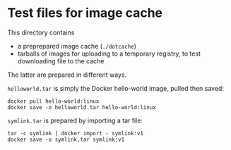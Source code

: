 # Test files for image cache

This directory contains

 - a preprepared image cache (`./dotcache`)
 - tarballs of images for uploading to a temporary registry, to test
   downloading file to the cache


The latter are prepared in different ways.

`helloworld.tar` is simply the Docker hello-world image, pulled then
saved:

    docker pull hello-world:linux
    docker save -o helloworld.tar hello-world:linux

`symlink.tar` is prepared by importing a tar file:

    tar -c symlink | docker import - symlink:v1
    docker save -o symlink.tar symlink:v1

